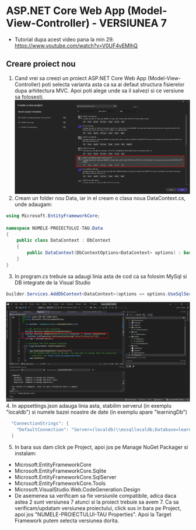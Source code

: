# ASP.NET Core Web App (Model-View-Controller) - VERSIUNEA 7
- Tutorial dupa acest video pana la min 29: https://www.youtube.com/watch?v=V0UF4vEMlhQ
## Creare proiect nou
1. Cand vrei sa creezi un proiect ASP.NET Core Web App (Model-View-Controller) poti selecta varianta asta ca sa ai defaut structura fisierelor dupa arhitectura MVC. Apoi poti alege unde sa il salvezi si ce versiune sa folosesti.
![creare proiect](images/image1.png)
2. Cream un folder nou Data, iar in el cream o clasa noua DataContext.cs, unde adaugam:
```c#
using Microsoft.EntityFrameworkCore;

namespace NUMELE-PROIECTULUI-TAU.Data
{
    public class DataContext : DbContext
    {
        public DataContext(DbContextOptions<DataContext> options) : base(options) { }
    } 
}
```
3. In program.cs trebuie sa adaugi linia asta de cod ca sa folosim MySql si DB integrate de la Visual Studio
```c#
builder.Services.AddDbContext<DataContext>(options => options.UseSqlServer(builder.Configuration.GetConnectionString("DefaultConnection")));
```
![program.cs](images/image3.png)
4. In appsettings.json adauga linia asta, stabilim serverul (in exemplu "localdb") si numele bazei noastre de date (in exemplu apare "learningDb")
```c#
  "ConnectionStrings": {
    "DefaultConnection": "Server=(localdb)\\mssqllocaldb;Database=learningDb;Trusted_Connection=True;MultipleActiveResultSets=true"
  }
```
5. In bara sus dam click pe Project, apoi jos pe Manage NuGet Packager si instalam:
- Microsoft.EntityFrameworkCore
- Microsoft.EntityFrameworkCore.Sqlite
- Microsoft.EntityFrameworkCore.SqlServer
- Microsoft.EntityFrameworkCore.Tools
- Microsoft.VisualStudio.Web.CodeGeneration.Design
- De asemenea sa verificam sa fie versiunile compatibile, adica daca astea 2 sunt versiunea 7 atunci si la proiect trebuie sa avem 7. Ca sa verificam/updatam versiunea proiectului, click sus in bara pe Project, apoi jos "NUMELE-PROIECTULUI-TAU Properties". Apoi la Target Framework putem selecta versiunea dorita.